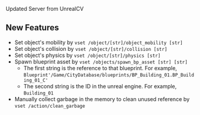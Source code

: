 Updated Server from UnrealCV

## New Features
 - Set object's mobility by `vset /object/[str]/object_mobility [str]`
 - Set object's collision by `vset /object/[str]/collision [str]`
 - Set object's physics by `vset /object/[str]/physics [str]`
 - Spawn blueprint asset by `vset /objects/spawn_bp_asset [str] [str]`
   - The first string is the reference to that blueprint. For example, `Blueprint'/Game/CityDatabase/blueprints/BP_Building_01.BP_Building_01_C'` 
   - The second string is the ID in the unreal engine. For example, `Building_01`
 - Manually collect garbage in the memory to clean unused reference by `vset /action/clean_garbage`
